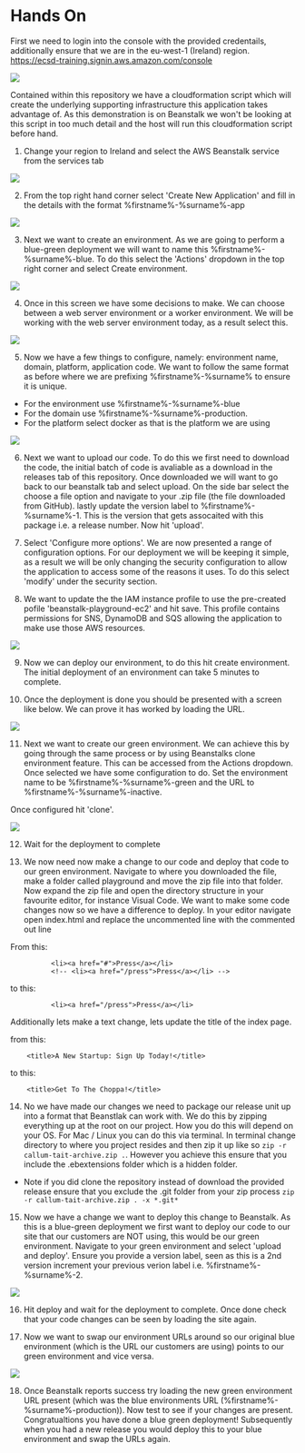 # Hands On

First we need to login into the console with the provided credentails, additionally ensure that we are in the eu-west-1 (Ireland) region. https://ecsd-training.signin.aws.amazon.com/console

![](images/1a.png)

Contained within this repository we have a cloudformation script which will create the underlying supporting infrastructure this application takes advantage of. As this demonstration is on Beanstalk we won't be looking at this script in too much detail and the host will run this cloudformation script before hand.

1. Change your region to Ireland and select the AWS Beanstalk service from the services tab

![](images/2a.png)

2. From the top right hand corner select 'Create New Application' and fill in the details with the format %firstname%-%surname%-app

![](images/3a.png)

3. Next we want to create an environment. As we are going to perform a blue-green deployment we will want to name this %firstname%-%surname%-blue. To do this select the 'Actions' dropdown in the top right corner and select Create environment.

![](images/4a.png)

4. Once in this screen we have some decisions to make. We can choose between a web server environment or a worker environment. We will be working with the web server environment today, as a result select this.

![](images/5a.png)

5. Now we have a few things to configure, namely: environment name, domain, platform, application code. We want to follow the same format as before where we are prefixing %firstname%-%surname% to ensure it is unique. 
- For the environment use %firstname%-%surname%-blue
- For the domain use %firstname%-%surname%-production.
- For the platform select docker as that is the platform we are using

![](images/6a.png)

6. Next we want to upload our code. To do this we first need to download the code, the initial batch of code is avaliable as a download in the releases tab of this repository. Once downloaded we will want to go back to our beanstalk tab and select upload. On the side bar select the choose a file option and navigate to your .zip file (the file downloaded from GitHub). lastly update the version label to %firstname%-%surname%-1. This is the version that gets assocaited with this package i.e. a release number. Now hit 'upload'. 

7. Select 'Configure more options'. We are now presented a range of configuration options. For our deployment we will be keeping it simple, as a result we will be only changing the security configuration to allow the application to access some of the reasons it uses. To do this select 'modify' under the security section.

8. We want to update the the IAM instance profile to use the pre-created pofile 'beanstalk-playground-ec2' and hit save. This profile contains permissions for SNS, DynamoDB and SQS allowing the application to make use those AWS resources.

![](images/7a.png)

9. Now we can deploy our environment, to do this hit create environment. The initial deployment of an environment can take 5 minutes to complete.

10. Once the deployment is done you should be presented with a screen like below. We can prove it has worked by loading the URL.

![](images/7a.png)

11. Next we want to create our green environment. We can achieve this by going through the same process or by using Beanstalks clone environment feature. This can be accessed from the Actions dropdown. Once selected we have some configuration to do. Set the environment name to be %firstname%-%surname%-green and the URL to %firstname%-%surname%-inactive. 

Once configured hit 'clone'.

![](images/8a.png)

12. Wait for the deployment to complete

13. We now need now make a change to our code and deploy that code to our green environment. Navigate to where you downloaded the file, make a folder called playground and move the zip file into that folder. Now expand the zip file and open the directory structure in your favourite editor, for instance Visual Code. We want to make some code changes now so we have a difference to deploy. In your editor navigate open index.html and replace the uncommented line with the commented out line

From this:
```
          <li><a href="#">Press</a></li>
          <!-- <li><a href="/press">Press</a></li> -->
```
to this:
```
          <li><a href="/press">Press</a></li>
```

Additionally lets make a text change, lets update the title of the index page.

from this:
```
    <title>A New Startup: Sign Up Today!</title>
```
to this:
```
    <title>Get To The Choppa!</title>
```

14. No we have made our changes we need to package our release unit up into a format that Beanstlak can work with. We do this by zipping everything up at the root on our project. How you do this will depend on your OS. For Mac / Linux you can do this via terminal. In terminal change directory to where you project resides and then zip it up like so `zip -r  callum-tait-archive.zip .`. However you achieve this ensure that you include the .ebextensions folder which is a hidden folder.
 - Note if you did clone the repository instead of download the provided release ensure that you exclude the .git folder from your zip process `zip -r callum-tait-archive.zip . -x *.git*`

15. Now we have a change we want to deploy this change to Beanstalk. As this is a blue-green deployment we first want to deploy our code to our site that our customers are NOT using, this would be our green environment. Navigate to your green environment and select 'upload and deploy'. Ensure you provide a version label, seen as this is a 2nd version increment your previous verion label i.e. %firstname%-%surname%-2.

![](images/10a.png)

16. Hit deploy and wait for the deployment to complete. Once done check that your code changes can be seen by loading the site again.

17. Now we want to swap our environment URLs around so our original blue environment (which is the URL our customers are using) points to our green environment and vice versa. 

![](images/11a.png)

18. Once Beanstalk reports success try loading the new green environment URL present (which was the blue environments URL (%firstname%-%surname%-production)). Now test to see if your changes are present. Congratualtions you have done a blue green deployment! Subsequently when you had a new release you would deploy this to your blue environment and swap the URLs again. 

